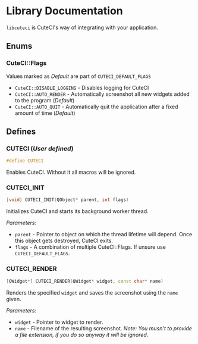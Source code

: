 # Library Documentation

``libcuteci`` is CuteCI's way of integrating with your application.

## Enums
### CuteCI::Flags

Values marked as *Default* are part of ``CUTECI_DEFAULT_FLAGS``

* ``CuteCI::DISABLE_LOGGING`` - Disables logging for CuteCI
* ``CuteCI::AUTO_RENDER`` - Automatically screenshot all new widgets added to the program (*Default*)
* ``CuteCI::AUTO_QUIT`` - Automatically quit the application after a fixed amount of time (*Default*)

## Defines
### CUTECI (*User defined*)
```c++
#define CUTECI
```
Enables CuteCI. Without it all macros will be ignored.

### CUTECI_INIT
```c++
[void] CUTECI_INIT(QObject* parent, int flags)
```

Initializes CuteCI and starts its background worker thread.

*Parameters:*  

* ``parent`` - Pointer to object on which the thread lifetime will depend. Once this object gets destroyed, CuteCI exits.
* ``flags`` - A combination of multiple CuteCI::Flags. If unsure use ``CUTECI_DEFAULT_FLAGS``.

### CUTECI_RENDER

```c++
[QWidget*] CUTECI_RENDER(QWidget* widget, const char* name)

```

Renders the specified ``widget`` and saves the screenshot using the ``name`` given.

*Parameters:* 

* ``widget`` - Pointer to widget to render.
* ``name`` - Filename of the resulting screenshot. *Note: You musn't to provide a file extension, if you do so anyway it will be ignored*.
